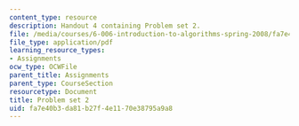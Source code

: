 ```yaml
---
content_type: resource
description: Handout 4 containing Problem set 2.
file: /media/courses/6-006-introduction-to-algorithms-spring-2008/fa7e40b3da81b27f4e1170e38795a9a8_ps2.pdf
file_type: application/pdf
learning_resource_types:
- Assignments
ocw_type: OCWFile
parent_title: Assignments
parent_type: CourseSection
resourcetype: Document
title: Problem set 2
uid: fa7e40b3-da81-b27f-4e11-70e38795a9a8
---
```

